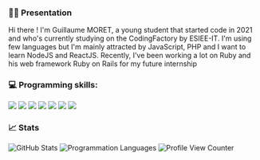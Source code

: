 ### ✍🏻 Presentation
Hi there !
I'm Guillaume MORET, a young student that started code in 2021 and who's currently studying on the CodingFactory by ESIEE-IT.
I'm using few languages but I'm mainly attracted by JavaScript, PHP and I want to learn NodeJS and ReactJS.
Recently, I've been working a lot on Ruby and his web framework Ruby on Rails for my future internship 


### 💻 Programming skills:

![](https://img.shields.io/badge/Ruby-E34F26?style=for-the-badge&logo=java&logoColor=white)
![](https://img.shields.io/badge/JavaScript-F7DF1E?style=for-the-badge&logo=javascript&logoColor=white)
![](https://img.shields.io/badge/PHP-777BB4?style=for-the-badge&logo=php&logoColor=white)
![](https://img.shields.io/badge/HTML5-E34F26?style=for-the-badge&logo=html5&logoColor=white)
![](https://img.shields.io/badge/CSS3-1572B6?style=for-the-badge&logo=css3&logoColor=white)
![](https://img.shields.io/badge/Python-3776AB?style=for-the-badge&logo=python&logoColor=white)
![](https://img.shields.io/badge/Java-ED8B00?style=for-the-badge&logo=java&logoColor=white)



### 📈 Stats
![GitHub Stats](https://github-readme-stats.vercel.app/api?username=AyakorK&theme=radical)
![Programmation Languages](https://github-readme-stats.vercel.app/api/top-langs/?username=AyakorK&show_icons=true&theme=tokyonight)
![Profile View Counter](https://komarev.com/ghpvc/?username=AyakorK)

<!--
**AyakorK/AyakorK** is a ✨ _special_ ✨ repository because its `README.md` (this file) appears on your GitHub profile.

Here are some ideas to get you started:

- 🔭 I’m currently working on ...
- 🌱 I’m currently learning ...
- 👯 I’m looking to collaborate on ...
- 🤔 I’m looking for help with ...
- 💬 Ask me about ...
- 📫 How to reach me: ...
- 😄 Pronouns: ...
- ⚡ Fun fact: ...
-->
